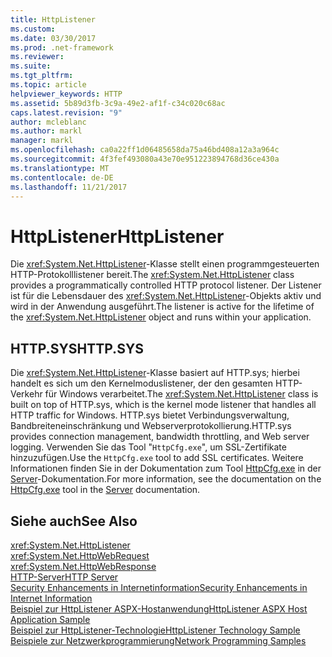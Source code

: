 ```yaml
---
title: HttpListener
ms.custom: 
ms.date: 03/30/2017
ms.prod: .net-framework
ms.reviewer: 
ms.suite: 
ms.tgt_pltfrm: 
ms.topic: article
helpviewer_keywords: HTTP
ms.assetid: 5b89d3fb-3c9a-49e2-af1f-c34c020c68ac
caps.latest.revision: "9"
author: mcleblanc
ms.author: markl
manager: markl
ms.openlocfilehash: ca0a22ff1d06485658da75a46bd408a12a3a964c
ms.sourcegitcommit: 4f3fef493080a43e70e951223894768d36ce430a
ms.translationtype: MT
ms.contentlocale: de-DE
ms.lasthandoff: 11/21/2017
---
```

# <a name="httplistener"></a><span data-ttu-id="cdeea-102">HttpListener</span><span class="sxs-lookup"><span data-stu-id="cdeea-102">HttpListener</span></span>
<span data-ttu-id="cdeea-103">Die <xref:System.Net.HttpListener>-Klasse stellt einen programmgesteuerten HTTP-Protokolllistener bereit.</span><span class="sxs-lookup"><span data-stu-id="cdeea-103">The <xref:System.Net.HttpListener> class provides a programmatically controlled HTTP protocol listener.</span></span> <span data-ttu-id="cdeea-104">Der Listener ist für die Lebensdauer des <xref:System.Net.HttpListener>-Objekts aktiv und wird in der Anwendung ausgeführt.</span><span class="sxs-lookup"><span data-stu-id="cdeea-104">The listener is active for the lifetime of the <xref:System.Net.HttpListener> object and runs within your application.</span></span>  
  
## <a name="httpsys"></a><span data-ttu-id="cdeea-105">HTTP.SYS</span><span class="sxs-lookup"><span data-stu-id="cdeea-105">HTTP.SYS</span></span>  
 <span data-ttu-id="cdeea-106">Die <xref:System.Net.HttpListener>-Klasse basiert auf HTTP.sys; hierbei handelt es sich um den Kernelmoduslistener, der den gesamten HTTP-Verkehr für Windows verarbeitet.</span><span class="sxs-lookup"><span data-stu-id="cdeea-106">The <xref:System.Net.HttpListener> class is built on top of HTTP.sys, which is the kernel mode listener that handles all HTTP traffic for Windows.</span></span> <span data-ttu-id="cdeea-107">HTTP.sys bietet Verbindungsverwaltung, Bandbreiteneinschränkung und Webserverprotokollierung.</span><span class="sxs-lookup"><span data-stu-id="cdeea-107">HTTP.sys provides connection management, bandwidth throttling, and Web server logging.</span></span> <span data-ttu-id="cdeea-108">Verwenden Sie das Tool "`HttpCfg.exe`", um SSL-Zertifikate hinzuzufügen.</span><span class="sxs-lookup"><span data-stu-id="cdeea-108">Use the `HttpCfg.exe` tool to add SSL certificates.</span></span> <span data-ttu-id="cdeea-109">Weitere Informationen finden Sie in der Dokumentation zum Tool [HttpCfg.exe](http://go.microsoft.com/fwlink/?LinkID=178284) in der [Server](http://go.microsoft.com/fwlink/?LinkID=178285)-Dokumentation.</span><span class="sxs-lookup"><span data-stu-id="cdeea-109">For more information, see the documentation on the [HttpCfg.exe](http://go.microsoft.com/fwlink/?LinkID=178284) tool in the [Server](http://go.microsoft.com/fwlink/?LinkID=178285) documentation.</span></span>  
  
## <a name="see-also"></a><span data-ttu-id="cdeea-110">Siehe auch</span><span class="sxs-lookup"><span data-stu-id="cdeea-110">See Also</span></span>  
 <xref:System.Net.HttpListener>  
 <xref:System.Net.HttpWebRequest>  
 <xref:System.Net.HttpWebResponse>  
 [<span data-ttu-id="cdeea-111">HTTP-Server</span><span class="sxs-lookup"><span data-stu-id="cdeea-111">HTTP Server</span></span>](http://go.microsoft.com/fwlink/?LinkID=178285)  
 [<span data-ttu-id="cdeea-112">Security Enhancements in Internetinformation</span><span class="sxs-lookup"><span data-stu-id="cdeea-112">Security Enhancements in Internet Information</span></span>](http://go.microsoft.com/fwlink/?LinkID=178286)  
 [<span data-ttu-id="cdeea-113">Beispiel zur HttpListener ASPX-Hostanwendung</span><span class="sxs-lookup"><span data-stu-id="cdeea-113">HttpListener ASPX Host Application Sample</span></span>](http://go.microsoft.com/fwlink/?LinkID=179560)  
 [<span data-ttu-id="cdeea-114">Beispiel zur HttpListener-Technologie</span><span class="sxs-lookup"><span data-stu-id="cdeea-114">HttpListener Technology Sample</span></span>](http://go.microsoft.com/fwlink/?LinkID=179558)  
 [<span data-ttu-id="cdeea-115">Beispiele zur Netzwerkprogrammierung</span><span class="sxs-lookup"><span data-stu-id="cdeea-115">Network Programming Samples</span></span>](../../../docs/framework/network-programming/network-programming-samples.md)
